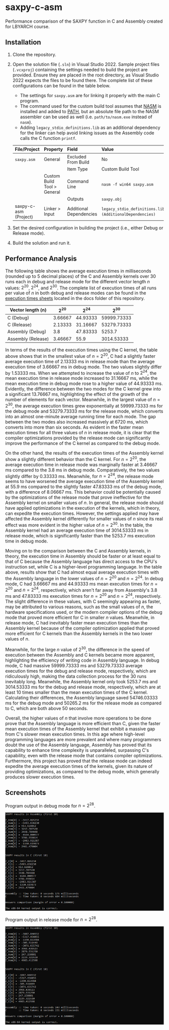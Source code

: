 # saxpy-c-asm

Performance comparison of the SAXPY function in C and Assembly created for LBYARCH course.

## Installation

1. Clone the repository.
2. Open the solution file (`.sln`) in Visual Studio 2022. Sample project files (`.vcxproj`) containing the settings needed to build the project are provided. Ensure they are placed in the root directory, as Visual Studio 2022 expects the files to be found there. The complete list of these configurations can be found in the table below.
    - The settings for `saxpy.asm` are for linking it properly with the main C program.
    - The command used for the custom build tool assumes that [NASM](https://nasm.us/) is installed and added to [PATH](https://en.wikipedia.org/wiki/PATH_(variable)), but an absolute file path to the NASM assembler can be used as well (i.e. `path/to/nasm.exe` instead of `nasm`).
    - Adding `legacy_stdio_definitions.lib` as an additional dependency for the linker can help avoid linking issues as the Assembly code calls the C function `printf`.

    | File/Project          | Property                    | Field                   | Value                                                    |
    | --------------------- | --------------------------- | ----------------------- | -------------------------------------------------------- |
    | `saxpy.asm`           | General                     | Excluded From Build     | No                                                       |
    |                       |                             | Item Type               | Custom Build Tool                                        |
    |                       | Custom Build Tool > General | Command Line            | `nasm -f win64 saxpy.asm`                                |
    |                       |                             | Outputs                 | `saxpy.obj`                                              |
    | saxpy-c-asm (Project) | Linker > Input              | Additional Dependencies | `legacy_stdio_definitions.lib;%(AdditionalDependencies)` |

3. Set the desired configuration in building the project (i.e., either Debug or Release mode).
4. Build the solution and run it.

## Performance Analysis

The following table shows the average execution times in milliseconds (rounded up to 5 decimal places) of the C and Assembly kernels over 30 runs each in debug and release mode for the different vector length $n$ values: $2^{20}$, $2^{24}$, and $2^{30}$. The complete list of execution times of all runs per value of $n$ in both debug and release modes can be found in the [execution times sheets](https://github.com/ChorusMortis/saxpy-c-asm/blob/main/docs/sheets_execution-times-per-value-of-n.pdf) located in the docs folder of this repository.

| Vector length (n)  | $2^{20}$ | $2^{24}$ | $2^{30}$    |
| ------------------ | -------- | -------- | ----------- |
| C (Debug)          | 3.66667  | 44.93333 | 59999.73333 |
| C (Release)        | 2.13333  | 31.16667 | 53279.73333 |
| Assembly (Debug)   | 3.8      | 47.83333 | 5253.7      |
| Assembly (Release) | 3.46667  | 55.9     | 3014.53333  |

In terms of the results of the execution times using the C kernel, the table above shows that in the smallest value of $n = 2^{20}$, C had a slightly faster average execution time of $2.13333$ ms in release mode than the average execution time of $3.66667$ ms in debug mode. The two values slightly differ by $1.53333$ ms. When we attempted to increase the value of $n$ to $2^{24}$, the mean execution time in release mode increased to $31.16667$ ms, while the mean execution time in debug mode rose to a higher value of $44.93333$ ms. Evidently, the difference between the two modes for the C kernel grew into a significant $13.76667$ ms, highlighting the effect of the growth of the number of elements for each vector. Meanwhile, in the largest value of $n = 2^{30}$, the average execution times grew exponentially at $59999.73333$ ms for the debug mode and $53279.73333$ ms for the release mode, which converts into an almost one-minute average running time for each mode. The gap between the two modes also increased massively at $6720$ ms, which converts into more than six seconds. As evident in the faster mean execution times for all three values of $n$ in release mode, it is clear that the compiler optimizations provided by the release mode can significantly improve the performance of the C kernel as compared to the debug mode.

On the other hand, the results of the execution times of the Assembly kernel show a slightly different behavior than the C kernel. For $n = 2^{20}$, the average execution time in release mode was marginally faster at $3.46667$ ms compared to the $3.8$ ms in debug mode. Comparatively, the two values slightly differ by $0.33333$ ms. Meanwhile, for $n = 2^{24}$, the release mode seems to have worsened the average execution time of the Assembly kernel at $55.9$ ms compared to the slightly faster $47.83333$ ms of the debug mode, with a difference of $8.06667$ ms. This behavior could be potentially caused by the optimizations of the release mode that prove ineffective for the Assembly kernel on smaller values of $n$. In general, the release mode should have applied optimizations in the execution of the kernels, which in theory, can expedite the execution times. However, the settings applied may have affected the Assembly kernel differently for smaller values of $n$ since its real effect was more evident in the higher value of $n = 2^{30}$. In the table, the Assembly kernel had an average execution time of $3014.53333$ ms in release mode, which is significantly faster than the $5253.7$ ms execution time in debug mode.

Moving on to the comparison between the C and Assembly kernels, in theory, the execution time in Assembly should be faster or at least equal to that of C because the Assembly language has direct access to the CPU's instruction set, while C is a higher-level programming language. In the table above, results show that C had almost equal average execution times with the Assembly language in the lower values of $n = 2^{20}$ and $n = 2^{24}$. In debug mode, C had $3.66667$ ms and $44.93333$ ms mean execution times for $n = 2^{20}$ and $n = 2^{24}$, respectively, which aren't far away from Assembly's $3.8$ ms and $47.83333$ ms execution times for $n = 2^{20}$ and $n = 2^{24}$, respectively. The slight difference in these values, with C seemingly appearing as faster, may be attributed to various reasons, such as the small values of $n$, the hardware specifications used, or the modern compiler options of the debug mode that proved more efficient for C in smaller $n$ values. Meanwhile, in release mode, C had inevitably faster mean execution times than the Assembly kernel because of the compiler optimization applied that proved more efficient for C kernels than the Assembly kernels in the two lower values of $n$.

Meanwhile, for the large $n$ value of $2^{30}$, the difference in the speed of execution between the Assembly and C kernels became more apparent, highlighting the efficiency of writing code in Assembly language. In debug mode, C had massive $59999.73333$ ms and $53279.73333$ average execution times for the debug and release mode, respectively, which are ridiculously high, making the data collection process for the 30 runs inevitably long. Meanwhile, the Assembly kernel only took $5253.7$ ms and $3014.53333$ ms for the debug and release mode, respectively, which are at least 10 times smaller than the mean execution times of the C kernel. Calculating their differences, the Assembly language saved $54746.03333$ ms for the debug mode and $50265.2$ ms for the release mode as compared to C, which are both above 50 seconds.

Overall, the higher values of $n$ that involve more operations to be done prove that the Assembly language is more efficient than C, given the faster mean execution times of the Assembly kernel that exhibit a massive gap from C's slower mean execution times. In this age where high-level programming languages are more prevalent and where many programmers doubt the use of the Assembly language, Assembly has proved that its capability to enhance time complexity is unparalleled, surpassing C's capability, even with the release mode that contains compiler optimizations. Furthermore, this project has proved that the release mode can indeed expedite the average execution times of the kernels, given its nature of providing optimizations, as compared to the debug mode, which generally produces slower execution times.


## Screenshots

Program output in debug mode for $n = 2^{28}$.

![Program output for n = 2^28, debug mode](./docs/output_debug_2_28.png)

Program output in release mode for $n = 2^{28}$.

![Program output for n = 2^28, release mode](./docs/output_release_2_28.png)
